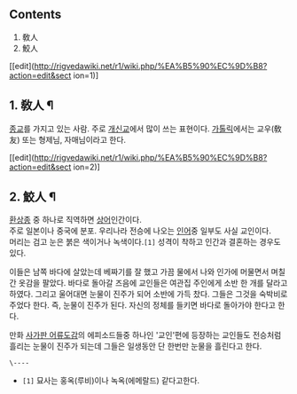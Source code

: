 ## Contents

    

1. 敎人 
2. 鮫人 

[[edit](http://rigvedawiki.net/r1/wiki.php/%EA%B5%90%EC%9D%B8?action=edit&sect
ion=1)]

## 1. 敎人 ¶

[종교](%EC%A2%85%EA%B5%90.md)를 가지고 있는 사람. 주로
[개신교](%EA%B0%9C%EC%8B%A0%EA%B5%90.md)에서 많이 쓰는 표현이다.
[가톨릭](%EA%B0%80%ED%86%A8%EB%A6%AD.md)에서는 교우(敎友) 또는 형제님, 자매님이라고 한다.

  

[[edit](http://rigvedawiki.net/r1/wiki.php/%EA%B5%90%EC%9D%B8?action=edit&sect
ion=2)]

## 2. 鮫人 ¶

[환상종](%ED%99%98%EC%83%81%EC%A2%85.md) 중 하나로 직역하면
[상어](%EC%83%81%EC%96%B4.md)인간이다.  
주로 일본이나 중국에 분포. 우리나라 전승에 나오는 [인어](%EC%9D%B8%EC%96%B4.md)중 일부도 사실 교인이다.  
머리는 검고 눈은 붉은 색이거나 녹색이다.`[1]` 성격이 착하고 인간과 결혼하는 경우도 있다.

  

이들은 남쪽 바다에 살았는데 베짜기를 잘 했고 가끔 물에서 나와 인가에 머물면서 며칠간 옷감을 팔았다. 바다로 돌아갈 즈음에 교인들은 여관집
주인에게 소반 한 개를 달라고 하였다. 그리고 울어대면 눈물이 진주가 되어 소반에 가득 찼다. 그들은 그것을 숙박비로 주었다 한다. 즉,
눈물이 진주가 된다. 자신의 정체를 들키면 바다로 돌아가야 한다고 한다.

  

만화 [사가판 어류도감](%EC%82%AC%EA%B0%80%ED%8C%90%20%EC%96%B4%EB%A5%98%EB%8F%84%EA%B0%90.md)의 에피소드들중 하나인 '교인'편에 등장하는 교인들도 전승처럼 흘리는 눈물이 진주가 되는데 그들은 일생동안 단 한번만 눈물을
흘린다고 한다.

`\----`

  * `[1]` 묘사는 홍옥(루비)이나 녹옥(에메랄드) 같다고한다.

